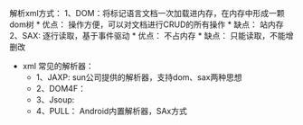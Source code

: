 解析xml方式：
    1、DOM：将标记语言文档一次加载进内存，在内存中形成一颗dom树
        * 优点： 操作方便，可以对文档进行CRUD的所有操作
        * 缺点： 站内存
    2、SAX: 逐行读取，基于事件驱动
        * 优点： 不占内存
        * 缺点： 只能读取，不能增删改



* xml 常见的解析器：
  * 1、JAXP: sun公司提供的解析器，支持dom、sax两种思想
  * 2、DOM4F：
  * 3、Jsoup:
  * 4、PULL： Android内置解析器，SAx方式
